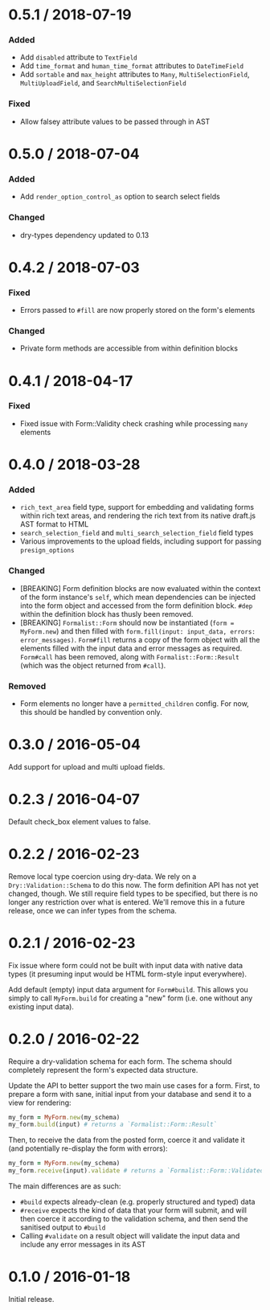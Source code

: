 # 0.5.1 / 2018-07-19

### Added

- Add `disabled` attribute to `TextField`
- Add `time_format` and `human_time_format` attributes to `DateTimeField`
- Add `sortable` and `max_height` attributes to `Many`, `MultiSelectionField`, `MultiUploadField`, and `SearchMultiSelectionField`

### Fixed

- Allow falsey attribute values to be passed through in AST

# 0.5.0 / 2018-07-04

### Added

- Add `render_option_control_as` option to search select fields

### Changed

- dry-types dependency updated to 0.13

# 0.4.2 / 2018-07-03

### Fixed

- Errors passed to `#fill` are now properly stored on the form's elements

### Changed

- Private form methods are accessible from within definition blocks

# 0.4.1 / 2018-04-17

### Fixed

- Fixed issue with Form::Validity check crashing while processing `many` elements

# 0.4.0 / 2018-03-28

### Added

- `rich_text_area` field type, support for embedding and validating forms within rich text areas, and rendering the rich text from its native draft.js AST format to HTML
- `search_selection_field` and `multi_search_selection_field` field types
- Various improvements to the upload fields, including support for passing `presign_options`

### Changed

- [BREAKING] Form definition blocks are now evaluated within the context of the form instance's `self`, which mean dependencies can be injected into the form object and accessed from the form definition block. `#dep` within the definition block has thusly been removed.
- [BREAKING] `Formalist::Form` should now be instantiated (`form = MyForm.new`) and then filled with `form.fill(input: input_data, errors: error_messages)`. `Form#fill` returns a copy of the form object with all the elements filled with the input data and error messages as required. `Form#call` has been removed, along with `Formalist::Form::Result` (which was the object returned from `#call`).

### Removed

- Form elements no longer have a `permitted_children` config. For now, this should be handled by convention only.

# 0.3.0 / 2016-05-04

Add support for upload and multi upload fields.

# 0.2.3 / 2016-04-07

Default check_box element values to false.

# 0.2.2 / 2016-02-23

Remove local type coercion using dry-data. We rely on a `Dry::Validation::Schema` to do this now. The form definition API has not yet changed, though. We still require field types to be specified, but there is no longer any restriction over what is entered. We'll remove this in a future release, once we can infer types from the schema.

# 0.2.1 / 2016-02-23

Fix issue where form could not be built with input data with native data types (it presuming input would be HTML form-style input everywhere).

Add default (empty) input data argument for `Form#build`. This allows you simply to call `MyForm.build` for creating a "new" form (i.e. one without any existing input data).

# 0.2.0 / 2016-02-22

Require a dry-validation schema for each form. The schema should completely represent the form's expected data structure.

Update the API to better support the two main use cases for a form. First, to prepare a form with sane, initial input from your database and send it to a view for rendering:

```ruby
my_form = MyForm.new(my_schema)
my_form.build(input) # returns a `Formalist::Form::Result`
```

Then, to receive the data from the posted form, coerce it and validate it (and potentially re-display the form with errors):

```ruby
my_form = MyForm.new(my_schema)
my_form.receive(input).validate # returns a `Formalist::Form::ValidatedResult`
```

The main differences are as such:

* `#build` expects already-clean (e.g. properly structured and typed) data
* `#receive` expects the kind of data that your form will submit, and will then coerce it according to the validation schema, and then send the sanitised output to `#build`
* Calling `#validate` on a result object will validate the input data and include any error messages in its AST

# 0.1.0 / 2016-01-18

Initial release.
